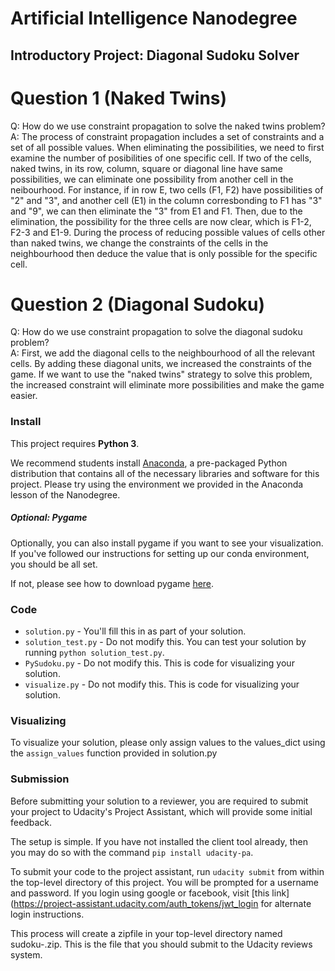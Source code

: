 # Artificial Intelligence Nanodegree
## Introductory Project: Diagonal Sudoku Solver

# Question 1 (Naked Twins)
Q: How do we use constraint propagation to solve the naked twins problem?  
A: The process of constraint propagation includes a set of constraints and a set of all possible values. When eliminating the possibilities, we need to first examine the number of posibilities of one specific cell. If two of the cells, naked twins, in its row, column, square or diagonal line have same possibilities, we can eliminate one possibility from another cell in the neibourhood. For instance, if in row E, two cells (F1, F2) have possibilities of "2" and "3", and another cell (E1) in the column corresbonding to F1 has "3" and "9", we can then eliminate the "3" from E1 and F1. Then, due to the elimination, the possibility for the three cells are now clear, which is F1-2, F2-3 and E1-9. During the process of reducing possible values of cells other than naked twins, we change the constraints of the cells in the neighbourhood then deduce the value that is only possible for the specific cell.

# Question 2 (Diagonal Sudoku)
Q: How do we use constraint propagation to solve the diagonal sudoku problem?  
A: First, we add the diagonal cells to the neighbourhood of all the relevant cells. By adding these diagonal units, we increased the constraints of the game. If we want to use the "naked twins" strategy to solve this problem, the increased constraint will eliminate more possibilities and make the game easier.


### Install

This project requires **Python 3**.

We recommend students install [Anaconda](https://www.continuum.io/downloads), a pre-packaged Python distribution that contains all of the necessary libraries and software for this project. 
Please try using the environment we provided in the Anaconda lesson of the Nanodegree.

##### Optional: Pygame

Optionally, you can also install pygame if you want to see your visualization. If you've followed our instructions for setting up our conda environment, you should be all set.

If not, please see how to download pygame [here](http://www.pygame.org/download.shtml).

### Code

* `solution.py` - You'll fill this in as part of your solution.
* `solution_test.py` - Do not modify this. You can test your solution by running `python solution_test.py`.
* `PySudoku.py` - Do not modify this. This is code for visualizing your solution.
* `visualize.py` - Do not modify this. This is code for visualizing your solution.

### Visualizing

To visualize your solution, please only assign values to the values_dict using the ```assign_values``` function provided in solution.py

### Submission
Before submitting your solution to a reviewer, you are required to submit your project to Udacity's Project Assistant, which will provide some initial feedback.  

The setup is simple.  If you have not installed the client tool already, then you may do so with the command `pip install udacity-pa`.  

To submit your code to the project assistant, run `udacity submit` from within the top-level directory of this project.  You will be prompted for a username and password.  If you login using google or facebook, visit [this link](https://project-assistant.udacity.com/auth_tokens/jwt_login for alternate login instructions.

This process will create a zipfile in your top-level directory named sudoku-<id>.zip.  This is the file that you should submit to the Udacity reviews system.

